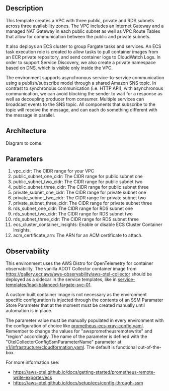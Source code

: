 ## Description

This template creates a VPC with three public, private and RDS subnets across three availability zones.
The VPC includes an Internet Gateway and a managed NAT Gateway in each public subnet as well as VPC Route Tables that allow for communication between the public and private subnets. 

It also deploys an ECS cluster to group Fargate tasks and services. An ECS task execution role is created to allow tasks to pull container images from an ECR private repository, and send container logs to CloudWatch Logs. In order to support Service Discovery, we also create a private namespace based on DNS, which is visible only inside the VPC.

The environment supports asynchronous service-to-service communication using a publish/subscribe model through a shared Amazon SNS topic. In contrast to synchronous communication (i.e. HTTP API), with asynchronous communication, we can avoid blocking the sender to wait for a response as well as decoupling producer from consumer. Multiple services can broadcast events to the SNS topic. All components that subscribe to the topic will receive the message, and can each do something different with the message in parallel. 

## Architecture

Diagram to come.

## Parameters

1. vpc_cidr: The CIDR range for your VPC
1. public_subnet_one_cidr: The CIDR range for public subnet one
1. public_subnet_two_cidr: The CIDR range for public subnet two
1. public_subnet_three_cidr: The CIDR range for public subnet three
1. private_subnet_one_cidr: The CIDR range for private subnet one
1. private_subnet_two_cidr: The CIDR range for private subnet two
1. private_subnet_three_cidr: The CIDR range for private subnet three
1. rds_subnet_one_cidr: The CIDR range for RDS subnet one
1. rds_subnet_two_cidr: The CIDR range for RDS subnet two
1. rds_subnet_three_cidr: The CIDR range for RDS subnet three
1. ecs_cluster_container_insights: Enable or disable ECS Cluster Container Insights.
1. acm_certificate_arn: The ARN for an ACM certificate to attach.

## Observability

This environment uses the AWS Distro for OpenTelemetry for container observability. 
The vanilla ADOT Collector container image from https://gallery.ecr.aws/aws-observability/aws-otel-collector should be deployed as a sidecar in the service templates, like in [service-templates/load-balanced-fargate-svc-01](../../service-templates/load-balanced-fargate-svc-01/README.md).

A custom built container image is not necessary as the environment specific configuration is injected through the contents of an SSM Paramater Store Parameter that at the moment must be created manually until automation is in place. 

The parameter value must be manually populated in every environment with the configuration of choice like [prometheus-ecs-xray-config.yaml](prometheus-ecs-xray-config.yaml). Remember to change the values for "awsprometheusremotewrite" and "region" accordingly.
The name of the parameter is defined with the "OtelCollectorConfigSsmParameterName" parameter at [v1/infrastructure/cloudformation.yaml](./v1/infrastructure/cloudformation.yaml). The default is functional out-of-the-box.

For more information see:
 - https://aws-otel.github.io/docs/getting-started/prometheus-remote-write-exporter/ecs
 - https://aws-otel.github.io/docs/setup/ecs/config-through-ssm
